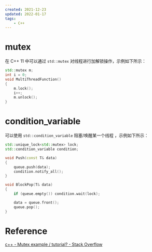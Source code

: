```yaml
---
created: 2021-12-23
updated: 2022-01-17
tags:
    - C++
---
```


# mutex

在 C++ 11 中可以通过 `std::mutex` 对线程进行加解锁操作，示例如下所示：
```cpp
std::mutex m;
int i = 0;
void MultiThreadFunction()
{
    m.lock();
    i++;
    m.unlock();
}
```

# condition_variable

可以使用 `std::condition_variable` 阻塞/唤醒某一个线程 ，示例如下所示：
```cpp
std::unique_lock<std::mutex> lock;
std::condition_variable condition;

void Push(const T& data)
{
    queue.push(data);
    condition.notify_all();
}

void BlockPop(T& data)
{
    if (queue.empty()) condition.wait(lock);

    data = queue.front();
    queue.pop();
}
```


# Reference
[c++ - Mutex example / tutorial? - Stack Overflow](https://stackoverflow.com/questions/4989451/mutex-example-tutorial)

